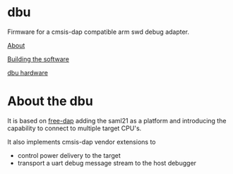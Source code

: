 # dbu
Firmware for a cmsis-dap compatible arm swd debug adapter.

[About](#about-the-dbu)

[Building the software](https://github.com/brucebiotech/dbu/blob/main/software/README.md)

[dbu hardware](https://github.com/brucebiotech/dbu/blob/main/hardware/README.md)


# About the dbu

It is based on [free-dap](https://github.com/ataradov/free-dap) adding the saml21 as a platform and introducing the capability to connect to multiple target CPU's.



It also implements cmsis-dap vendor extensions to 
  - control power delivery to the target
  - transport a uart debug message stream to the host debugger

